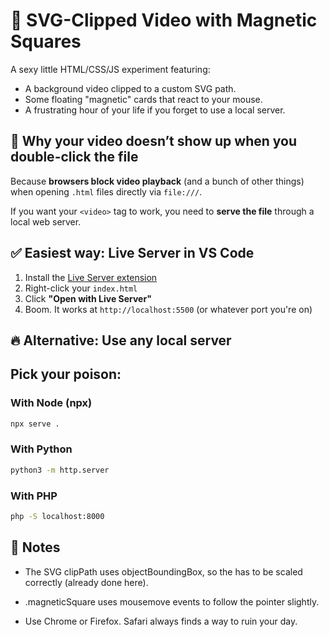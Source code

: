 # 🎥 SVG-Clipped Video with Magnetic Squares

A sexy little HTML/CSS/JS experiment featuring:
- A background video clipped to a custom SVG path.
- Some floating "magnetic" cards that react to your mouse.
- A frustrating hour of your life if you forget to use a local server.

## 🚨 Why your video doesn’t show up when you double-click the file

Because **browsers block video playback** (and a bunch of other things) when opening `.html` files directly via `file:///`.

If you want your `<video>` tag to work, you need to **serve the file** through a local web server.

## ✅ Easiest way: Live Server in VS Code

1. Install the [Live Server extension](https://marketplace.visualstudio.com/items?itemName=ritwickdey.LiveServer)
2. Right-click your `index.html`
3. Click **"Open with Live Server"**
4. Boom. It works at `http://localhost:5500` (or whatever port you're on)

## 🔥 Alternative: Use any local server

## Pick your poison:

### With Node (npx)
```bash
npx serve .
```

### With Python
```bash
python3 -m http.server
```

### With PHP
```bash
php -S localhost:8000
```

## 🧪 Notes
- The SVG clipPath uses objectBoundingBox, so the <path> has to be scaled correctly (already done here).

- .magneticSquare uses mousemove events to follow the pointer slightly.

- Use Chrome or Firefox. Safari always finds a way to ruin your day.
